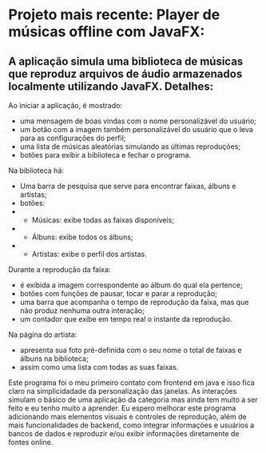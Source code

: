 # Projeto mais recente: Player de músicas offline com JavaFX:
A aplicação simula uma biblioteca de músicas que reproduz arquivos de áudio armazenados localmente utilizando JavaFX.
Detalhes:
---
Ao iniciar a aplicação, é mostrado:
- uma mensagem de boas vindas com o nome personalizável do usuário;
- um botão com a imagem também personalizável do usuário que o leva para as configurações do perfil;
- uma lista de músicas aleatórias simulando as últimas reproduções;
- botões para exibir a biblioteca e fechar o programa.

Na biblioteca há:
- Uma barra de pesquisa que serve para encontrar faixas, álbuns e artistas;
- botões:
- - Músicas: exibe todas as faixas disponíveis;
- - Álbuns: exibe todos os álbuns;
- - Artistas: exibe o perfil dos artistas.

Durante a reprodução da faixa:
- é exibida a imagem correspondente ao álbum do qual ela pertence;
- botões com funções de pausar, tocar e parar a reprodução;
- uma barra que acompanha o tempo de reprodução da faixa, mas que não produz nenhuma outra interação;
- um contador que exibe em tempo real o instante da reprodução.

Na página do artista:
- apresenta sua foto pré-definida com o seu nome o total de faixas e álbuns na biblioteca;
- assim como uma lista com todas as suas faixas.

Este programa foi o meu primeiro contato com frontend em java e isso fica claro na simplicidadade da personalização das janelas.
As interações simulam o básico de uma aplicação da categoria mas ainda tem muito a ser feito e eu tenho muito a aprender. Eu espero melhorar este programa adicionando mais elementos visuais e controles de reprodução, além de mais funcionalidades de backend, como integrar informações e usuários a bancos de dados e reproduzir e/ou exibir informações diretamente de fontes online.
